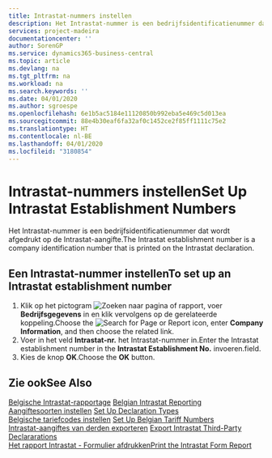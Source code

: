 ```yaml
---
title: Intrastat-nummers instellen
description: Het Intrastat-nummer is een bedrijfsidentificatienummer dat wordt afgedrukt op de Intrastat-aangifte.
services: project-madeira
documentationcenter: ''
author: SorenGP
ms.service: dynamics365-business-central
ms.topic: article
ms.devlang: na
ms.tgt_pltfrm: na
ms.workload: na
ms.search.keywords: ''
ms.date: 04/01/2020
ms.author: sgroespe
ms.openlocfilehash: 6e1b5ac5184e11120850b992eba5e469c5d013ea
ms.sourcegitcommit: 88e4b30eaf6fa32af0c1452ce2f85ff1111c75e2
ms.translationtype: HT
ms.contentlocale: nl-BE
ms.lasthandoff: 04/01/2020
ms.locfileid: "3180854"
---
```

# <a name="set-up-intrastat-establishment-numbers"></a><span data-ttu-id="072a0-103">Intrastat-nummers instellen</span><span class="sxs-lookup"><span data-stu-id="072a0-103">Set Up Intrastat Establishment Numbers</span></span>
<span data-ttu-id="072a0-104">Het Intrastat-nummer is een bedrijfsidentificatienummer dat wordt afgedrukt op de Intrastat-aangifte.</span><span class="sxs-lookup"><span data-stu-id="072a0-104">The Intrastat establishment number is a company identification number that is printed on the Intrastat declaration.</span></span>  

## <a name="to-set-up-an-intrastat-establishment-number"></a><span data-ttu-id="072a0-105">Een Intrastat-nummer instellen</span><span class="sxs-lookup"><span data-stu-id="072a0-105">To set up an Intrastat establishment number</span></span>  

1.  <span data-ttu-id="072a0-106">Klik op het pictogram ![Zoeken naar pagina of rapport](../../media/ui-search/search_small.png "Het pictogram Zoeken naar pagina of rapport"), voer **Bedrijfsgegevens** in en klik vervolgens op de gerelateerde koppeling.</span><span class="sxs-lookup"><span data-stu-id="072a0-106">Choose the ![Search for Page or Report](../../media/ui-search/search_small.png "Search for Page or Report icon") icon, enter **Company Information**, and then choose the related link.</span></span>  
2.  <span data-ttu-id="072a0-107">Voer in het veld **Intrastat-nr.** het Intrastat-nummer in.</span><span class="sxs-lookup"><span data-stu-id="072a0-107">Enter the Intrastat establishment number in the **Intrastat Establishment No.**</span></span> <span data-ttu-id="072a0-108">invoeren.</span><span class="sxs-lookup"><span data-stu-id="072a0-108">field.</span></span>  
3.  <span data-ttu-id="072a0-109">Kies de knop **OK**.</span><span class="sxs-lookup"><span data-stu-id="072a0-109">Choose the **OK** button.</span></span>  
  
## <a name="see-also"></a><span data-ttu-id="072a0-110">Zie ook</span><span class="sxs-lookup"><span data-stu-id="072a0-110">See Also</span></span>  
 <span data-ttu-id="072a0-111">[Belgische Intrastat-rapportage](belgian-intrastat-reporting.md) </span><span class="sxs-lookup"><span data-stu-id="072a0-111">[Belgian Intrastat Reporting](belgian-intrastat-reporting.md) </span></span>  
 <span data-ttu-id="072a0-112">[Aangiftesoorten instellen](how-to-set-up-declaration-types.md) </span><span class="sxs-lookup"><span data-stu-id="072a0-112">[Set Up Declaration Types](how-to-set-up-declaration-types.md) </span></span>  
 <span data-ttu-id="072a0-113">[Belgische tariefcodes instellen](how-to-set-up-belgian-tariff-numbers.md) </span><span class="sxs-lookup"><span data-stu-id="072a0-113">[Set Up Belgian Tariff Numbers](how-to-set-up-belgian-tariff-numbers.md) </span></span>  
 <span data-ttu-id="072a0-114">[Intrastat-aangiftes van derden exporteren](how-to-export-intrastat-third-party-declararations.md) </span><span class="sxs-lookup"><span data-stu-id="072a0-114">[Export Intrastat Third-Party Declararations](how-to-export-intrastat-third-party-declararations.md) </span></span>  
 [<span data-ttu-id="072a0-115">Het rapport Intrastat - Formulier afdrukken</span><span class="sxs-lookup"><span data-stu-id="072a0-115">Print the Intrastat Form Report</span></span>](how-to-print-the-intrastat-form-report.md)
